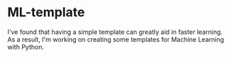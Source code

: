 # ML-template

I've found that having a simple template can greatly aid in faster learning. As a result, I'm working on creating some templates for Machine Learning with Python.
